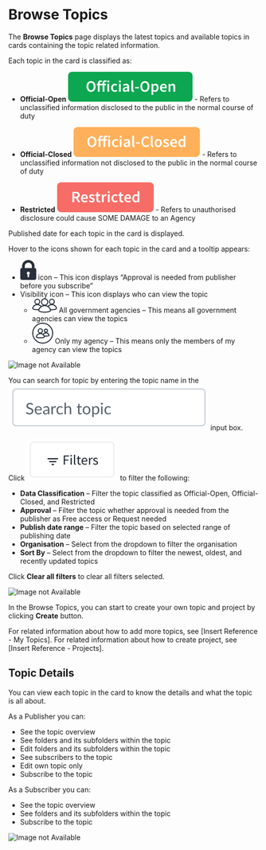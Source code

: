 
# Browse Topics

The **Browse Topics** page displays the latest topics and available topics in cards containing the topic related information. 

Each topic in the card is classified as:

- **Official-Open** ![Image not Availabler](icon1.png) - Refers to unclassified information disclosed to the public in the normal course of duty

- **Official-Closed** ![Image not Available](icon2.png) - Refers to unclassified information not disclosed to the public in the normal course of duty

- **Restricted** ![Image not Available](icon3.png) - Refers to unauthorised disclosure could cause SOME DAMAGE to an Agency

Published date for each topic in the card is displayed. 

Hover to the icons shown for each topic in the card and a tooltip appears: 

- ![Image not Available](icon4.png) icon – This icon displays “Approval is needed from publisher before you subscribe” 
- Visibility icon – This icon displays who can view the topic 
  - ![Image not Available](icon5.png) All government agencies – This means all government agencies can view the topics
  - ![Image not Available](icon6.png) Only my agency – This means only the members of my agency can view the topics 
  
![Image not Available](/assets/F28.png)   

You can search for topic by entering the topic name in the ![Image not Available](icon7.png) input box. 

Click ![Image not Available](icon8.png) to filter the following:

- **Data Classification** – Filter the topic classified as Official-Open, Official-Closed, and Restricted
- **Approval** – Filter the topic whether approval is needed from the publisher as Free access or Request needed
- **Publish date range** – Filter the topic based on selected range of publishing date
- **Organisation** – Select from the dropdown to filter the organisation 
- **Sort By** – Select from the dropdown to filter the newest, oldest, and recently updated topics

Click **Clear all filters** to clear all filters selected.

![Image not Available](/assets/F29.png)


In the Browse Topics, you can start to create your own topic and project by clicking **Create** button. 

For related information about how to add more topics, see [Insert Reference - My Topics]. 
For related information about how to create project, see [Insert Reference - Projects].

## Topic Details

You can view each topic in the card to know the details and what the topic is all about. 

As a Publisher you can:

- See the topic overview
- See folders and its subfolders within the topic
- Edit folders and its subfolders within the topic
- See subscribers to the topic
- Edit own topic only
- Subscribe to the topic

As a Subscriber you can:

- See the topic overview
- See folders and its subfolders within the topic
- Subscribe to the topic

![Image not Available](/assets/F30.png)




